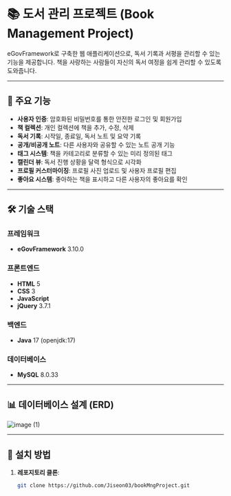 # 📚 도서 관리 프로젝트 (Book Management Project)

eGovFramework로 구축한 웹 애플리케이션으로, 독서 기록과 서평을 관리할 수 있는 기능을 제공합니다. 책을 사랑하는 사람들이 자신의 독서 여정을 쉽게 관리할 수 있도록 도와줍니다.

---

## 🌟 주요 기능

- **사용자 인증**: 암호화된 비밀번호를 통한 안전한 로그인 및 회원가입
- **책 컬렉션**: 개인 컬렉션에 책을 추가, 수정, 삭제
- **독서 기록**: 시작일, 종료일, 독서 노트 및 요약 기록
- **공개/비공개 노트**: 다른 사용자와 공유할 수 있는 노트 공개 기능
- **태그 시스템**: 책을 카테고리로 분류할 수 있는 미리 정의된 태그
- **캘린더 뷰**: 독서 진행 상황을 달력 형식으로 시각화
- **프로필 커스터마이징**: 프로필 사진 업로드 및 사용자 프로필 편집
- **좋아요 시스템**: 좋아하는 책을 표시하고 다른 사용자의 좋아요를 확인

---

## 🛠️ 기술 스택

### 프레임워크
- **eGovFramework** 3.10.0

### 프론트엔드
- **HTML** 5
- **CSS** 3
- **JavaScript**
- **jQuery** 3.7.1

### 백엔드
- **Java** 17 (openjdk:17)

### 데이터베이스
- **MySQL** 8.0.33

---

## 📊 데이터베이스 설계 (ERD)
![image (1)](https://github.com/user-attachments/assets/f3ec3650-f5c9-4bba-babc-93138b61b642)

---

## 📖 설치 방법

1. **레포지토리 클론**:
   ```bash
   git clone https://github.com/Jiseon03/bookMngProject.git
